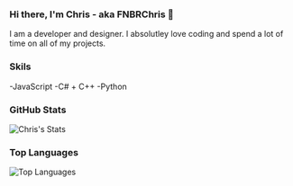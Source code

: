 ### Hi there, I'm Chris - aka FNBRChris 👋

I am a developer and designer. I absolutley love coding and spend a lot of time on all of my projects.

### Skils

-JavaScript
-C# + C++
-Python


### GitHub Stats

![Chris's Stats](https://github-readme-stats.vercel.app/api?username=christianmods&count_private=true&show_icons=true&theme=radical)

### Top Languages

![Top Languages](https://github-readme-stats.vercel.app/api/top-langs/?username=christianmods&show_icons=true&theme=radical)
